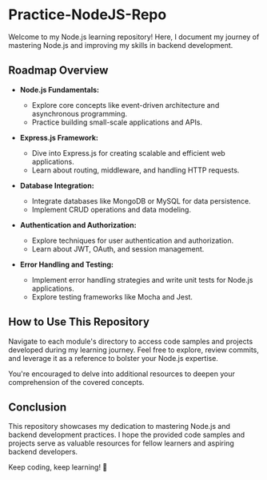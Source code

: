 # Practice-NodeJS-Repo

Welcome to my Node.js learning repository! Here, I document my journey of mastering Node.js and improving my skills in backend development.

## Roadmap Overview

- **Node.js Fundamentals:** 
  - Explore core concepts like event-driven architecture and asynchronous programming.
  - Practice building small-scale applications and APIs.

- **Express.js Framework:** 
  - Dive into Express.js for creating scalable and efficient web applications.
  - Learn about routing, middleware, and handling HTTP requests.

- **Database Integration:** 
  - Integrate databases like MongoDB or MySQL for data persistence.
  - Implement CRUD operations and data modeling.

- **Authentication and Authorization:** 
  - Explore techniques for user authentication and authorization.
  - Learn about JWT, OAuth, and session management.

- **Error Handling and Testing:** 
  - Implement error handling strategies and write unit tests for Node.js applications.
  - Explore testing frameworks like Mocha and Jest.

## How to Use This Repository

Navigate to each module's directory to access code samples and projects developed during my learning journey. Feel free to explore, review commits, and leverage it as a reference to bolster your Node.js expertise.

You're encouraged to delve into additional resources to deepen your comprehension of the covered concepts.

## Conclusion

This repository showcases my dedication to mastering Node.js and backend development practices. I hope the provided code samples and projects serve as valuable resources for fellow learners and aspiring backend developers.

Keep coding, keep learning! 🚀
